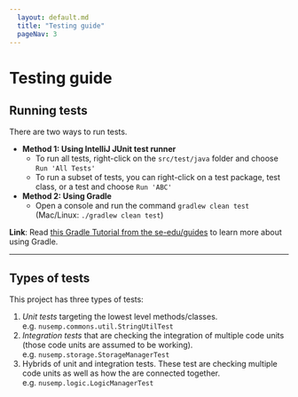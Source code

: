 ```yaml
---
  layout: default.md
  title: "Testing guide"
  pageNav: 3
---
```


# Testing guide

<!-- * Table of Contents -->
<page-nav-print />

<!-- -------------------------------------------------------------------------------------------------------------------- -->

## Running tests

There are two ways to run tests.

* **Method 1: Using IntelliJ JUnit test runner**
  * To run all tests, right-click on the `src/test/java` folder and choose `Run 'All Tests'`
  * To run a subset of tests, you can right-click on a test package,
    test class, or a test and choose `Run 'ABC'`
* **Method 2: Using Gradle**
  * Open a console and run the command `gradlew clean test` (Mac/Linux: `./gradlew clean test`)

<box type="info" seamless>

**Link**: Read [this Gradle Tutorial from the se-edu/guides](https://se-education.org/guides/tutorials/gradle.html) to learn more about using Gradle.
</box>

--------------------------------------------------------------------------------------------------------------------

## Types of tests

This project has three types of tests:

1. *Unit tests* targeting the lowest level methods/classes.<br>
   e.g. `nusemp.commons.util.StringUtilTest`
1. *Integration tests* that are checking the integration of multiple code units (those code units are assumed to be working).<br>
   e.g. `nusemp.storage.StorageManagerTest`
1. Hybrids of unit and integration tests. These test are checking multiple code units as well as how the are connected together.<br>
   e.g. `nusemp.logic.LogicManagerTest`
